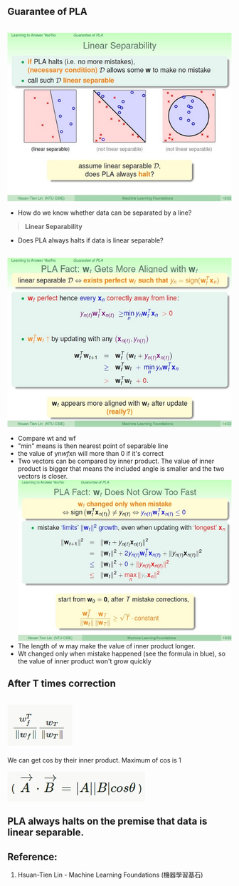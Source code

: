 ## Guarantee of PLA
<br>![image](https://github.com/yhlien1221/Machine_Learning_Foundations_and_Techniques/blob/main/Foundations/pic/7_1.jpg)<br/>
* How do we know whether data can be separated by a line? 
> __Linear Separability__
* Does PLA always halts if data is linear separable?

<br>![image](https://github.com/yhlien1221/Machine_Learning_Foundations_and_Techniques/blob/main/Foundations/pic/7_2.jpg)<br/>
* Compare wt and wf
* "min" means is then nearest point of separable line
* the value of yn*wf*xn will more than 0 if it's correct 
* Two vectors can be compared by inner product. The value of inner product is bigger that means the included angle is smaller and the two vectors is closer.
<br>![image](https://github.com/yhlien1221/Machine_Learning_Foundations_and_Techniques/blob/main/Foundations/pic/7_3.jpg)<br/>
* The length of w may make the value of inner product longer.
* Wt changed only when mistake happened (see the formula in blue), so the value of inner product won't grow quickly
## After T times correction
<br>![image](https://github.com/yhlien1221/Machine_Learning_Foundations_and_Techniques/blob/main/Foundations/pic/7_4.jpg)<br/>
<br>We can get cos by their inner product. Maximum of cos is 1<br/>
<br>![image](https://github.com/yhlien1221/Machine_Learning_Foundations_and_Techniques/blob/main/Foundations/pic/7_5.jpg)<br/>
## PLA always halts on the premise that data is linear separable.

## Reference:
1. Hsuan-Tien Lin - Machine Learning Foundations (機器學習基石)

<!-- ref
http://naivered.github.io/2016/07/05/Study_Notes/Machine%20Learning%20Foundations/Machine-Learning-Foundations-L2-Notes-1/
https://cynthiachuang.github.io/Machine-Learning-Foundations-Study-Notes-Mathematical-Foundations-Week2/?view
https://www.twblogs.net/a/5b8868f12b71775d1cdc3b50
https://blog.csdn.net/zixiximm/article/details/53893790
-->
